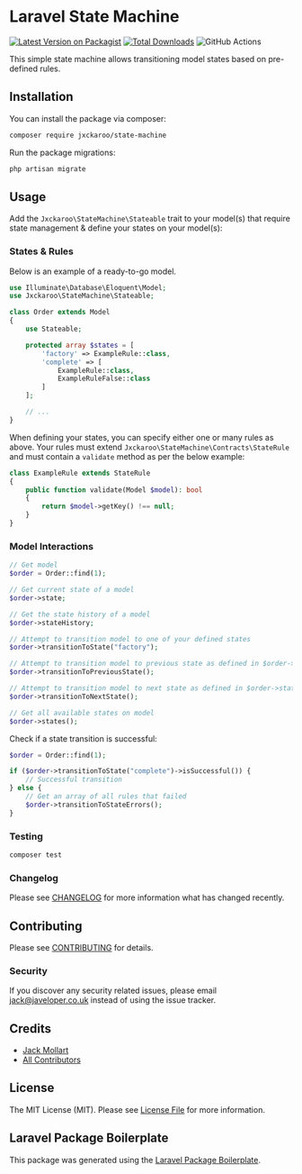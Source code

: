 # Laravel State Machine

[![Latest Version on Packagist](https://img.shields.io/packagist/v/jxckaroo/state-machine.svg?style=flat-square)](https://packagist.org/packages/jxckaroo/state-machine)
[![Total Downloads](https://img.shields.io/packagist/dt/jxckaroo/state-machine.svg?style=flat-square)](https://packagist.org/packages/jxckaroo/state-machine)
![GitHub Actions](https://github.com/jxckaroo/state-machine/actions/workflows/main.yml/badge.svg)

This simple state machine allows transitioning model states based on pre-defined rules.

## Installation

You can install the package via composer:

```bash
composer require jxckaroo/state-machine
```

Run the package migrations:

```bash
php artisan migrate
```

## Usage

Add the `Jxckaroo\StateMachine\Stateable` trait to your model(s) that require state management & define your states on your model(s):

### States & Rules

Below is an example of a ready-to-go model.

```php
use Illuminate\Database\Eloquent\Model;
use Jxckaroo\StateMachine\Stateable;

class Order extends Model
{
    use Stateable;

    protected array $states = [
        'factory' => ExampleRule::class,
        'complete' => [
            ExampleRule::class,
            ExampleRuleFalse::class
        ]
    ];

    // ...
}
```

When defining your states, you can specify either one or many rules as above. Your rules must extend `Jxckaroo\StateMachine\Contracts\StateRule` and must contain a `validate` method as per the below example:

```php
class ExampleRule extends StateRule
{
    public function validate(Model $model): bool
    {
        return $model->getKey() !== null;
    }
}

```

### Model Interactions

```php
// Get model
$order = Order::find(1);

// Get current state of a model
$order->state;

// Get the state history of a model
$order->stateHistory;

// Attempt to transition model to one of your defined states
$order->transitionToState("factory");

// Attempt to transition model to previous state as defined in $order->states
$order->transitionToPreviousState();

// Attempt to transition model to next state as defined in $order->states
$order->transitionToNextState();

// Get all available states on model
$order->states();
```

Check if a state transition is successful:

```php
$order = Order::find(1);

if ($order->transitionToState("complete")->isSuccessful()) {
    // Successful transition
} else {
    // Get an array of all rules that failed
    $order->transitionToStateErrors();
}
```

### Testing

```bash
composer test
```

### Changelog

Please see [CHANGELOG](CHANGELOG.md) for more information what has changed recently.

## Contributing

Please see [CONTRIBUTING](CONTRIBUTING.md) for details.

### Security

If you discover any security related issues, please email jack@javeloper.co.uk instead of using the issue tracker.

## Credits

- [Jack Mollart](https://github.com/jxckaroo)
- [All Contributors](../../contributors)

## License

The MIT License (MIT). Please see [License File](LICENSE.md) for more information.

## Laravel Package Boilerplate

This package was generated using the [Laravel Package Boilerplate](https://laravelpackageboilerplate.com).
